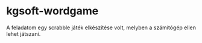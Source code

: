 # kgsoft-wordgame

A feladatom egy scrabble játék elkészítése volt, melyben a számítógép ellen lehet játszani.
